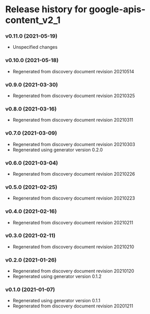 # Release history for google-apis-content_v2_1

### v0.11.0 (2021-05-19)

* Unspecified changes

### v0.10.0 (2021-05-18)

* Regenerated from discovery document revision 20210514

### v0.9.0 (2021-03-30)

* Regenerated from discovery document revision 20210325

### v0.8.0 (2021-03-16)

* Regenerated from discovery document revision 20210311

### v0.7.0 (2021-03-09)

* Regenerated from discovery document revision 20210303
* Regenerated using generator version 0.2.0

### v0.6.0 (2021-03-04)

* Regenerated from discovery document revision 20210226

### v0.5.0 (2021-02-25)

* Regenerated from discovery document revision 20210223

### v0.4.0 (2021-02-16)

* Regenerated from discovery document revision 20210211

### v0.3.0 (2021-02-11)

* Regenerated from discovery document revision 20210210

### v0.2.0 (2021-01-26)

* Regenerated from discovery document revision 20210120
* Regenerated using generator version 0.1.2

### v0.1.0 (2021-01-07)

* Regenerated using generator version 0.1.1
* Regenerated from discovery document revision 20201211

